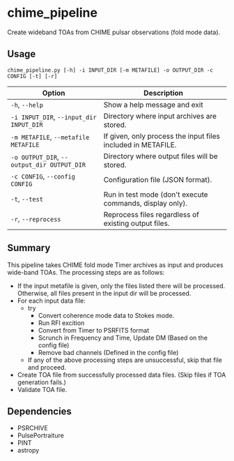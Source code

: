 # chime_pipeline
Create wideband TOAs from CHIME pulsar observations (fold mode data).

## Usage

`chime_pipeline.py [-h] -i INPUT_DIR [-m METAFILE] -o OUTPUT_DIR -c CONFIG [-t] [-r]`

| Option                                    | Description                                                   |  
|-------------------------------------------|---------------------------------------------------------------|
| `-h`, `--help`                            | Show a help message and exit                                  |
| `-i INPUT_DIR`, `--input_dir INPUT_DIR`   | Directory where input archives are stored.                    |
| `-m METAFILE`, `--metafile METAFILE`      | If given, only process the input files included in METAFILE.  |
| `-o OUTPUT_DIR`, `--output_dir OUTPUT_DIR`| Directory where output files will be stored.                  |
| `-c CONFIG`, `--config CONFIG`            | Configuration file (JSON format).                             |
| `-t`, `--test`                            | Run in test mode (don't execute commands, display only).      |
| `-r`, `--reprocess`                       | Reprocess files regardless of existing output files.          |

## Summary

This pipeline takes CHIME fold mode Timer archives as input and produces wide-band TOAs.
The processing steps are as follows:

- If the input metafile is given, only the files listed there will be processed. Otherwise, all files present in the input dir will be processed.
- For each input data file:
    - try
        - Convert coherence mode data to Stokes mode.
        - Run RFI excition
        - Convert from Timer to PSRFITS format
        - Scrunch in Frequency and Time, Update DM (Based on the config file)
        - Remove bad channels (Defined in the config file)
    - If any of the above processing steps are unsuccessful, skip that file and proceed.
- Create TOA file from successfully processed data files. (Skip files if TOA generation fails.)
- Validate TOA file.

## Dependencies

- PSRCHIVE
- PulsePortraiture
- PINT
- astropy
